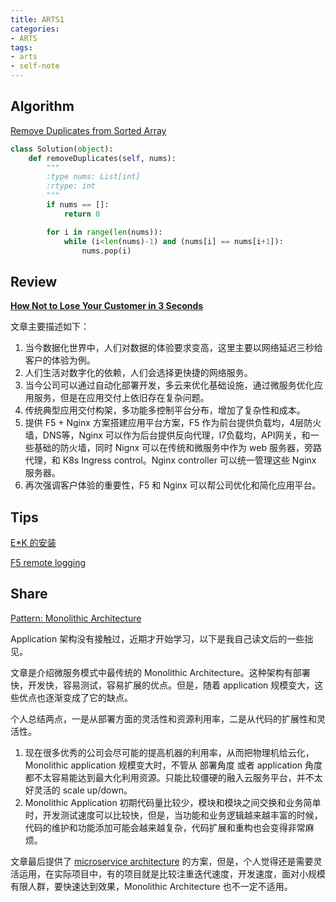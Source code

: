 ```yaml
---
title: ARTS1
categories:
- ARTS
tags:
- arts
- self-note
---
```


## Algorithm

[Remove Duplicates from Sorted Array](https://leetcode-cn.com/problems/remove-duplicates-from-sorted-array/solution/)

```python
class Solution(object):
    def removeDuplicates(self, nums):
        """
        :type nums: List[int]
        :rtype: int
        """
        if nums == []:
            return 0

        for i in range(len(nums)):
            while (i<len(nums)-1) and (nums[i] == nums[i+1]):
                nums.pop(i)
```

## Review

**[How Not to Lose Your Customer in 3 Seconds](https://www.nginx.com/blog/how-not-to-lose-your-customer-in-3-seconds/)**

文章主要描述如下：

1. 当今数据化世界中，人们对数据的体验要求变高，这里主要以网络延迟三秒给客户的体验为例。
2. 人们生活对数字化的依赖，人们会选择更快捷的网络服务。
3. 当今公司可以通过自动化部署开发，多云来优化基础设施，通过微服务优化应用服务，但是在应用交付上依旧存在复杂问题。
4. 传统典型应用交付构架，多功能多控制平台分布，增加了复杂性和成本。
5. 提供 F5 + Nginx 方案搭建应用平台方案，F5 作为前台提供负载均，4层防火墙，DNS等，Nginx 可以作为后台提供反向代理，l7负载均，API网关，和一些基础的防火墙，同时 Nignx 可以在传统和微服务中作为 web 服务器，旁路代理，和 K8s Ingress control。Nginx controller 可以统一管理这些 Nginx 服务器。
6. 再次强调客户体验的重要性，F5 和 Nginx 可以帮公司优化和简化应用平台。

## Tips

[E*K 的安装](https://zhang-shengping.github.io/cosz3_blog/elasticsearch/2019/11/03/EFK-Installation/)

[F5 remote logging](https://zhang-shengping.github.io/cosz3_blog/f5/2019/11/03/F5-Remote-Logging/#more)

## Share

[Pattern: Monolithic Architecture](https://microservices.io/patterns/monolithic.html)

Application 架构没有接触过，近期才开始学习，以下是我自己读文后的一些拙见。

文章是介绍微服务模式中最传统的 Monolithic Architecture。这种架构有部署快，开发快，容易测试，容易扩展的优点。但是，随着 application 规模变大，这些优点也逐渐变成了它的缺点。

个人总结两点，一是从部署方面的灵活性和资源利用率，二是从代码的扩展性和灵活性。

1. 现在很多优秀的公司会尽可能的提高机器的利用率，从而把物理机给云化， Monolithic application 规模变大时，不管从 部署角度 或者 application 角度都不太容易能达到最大化利用资源。只能比较僵硬的融入云服务平台，并不太好灵活的 scale up/down。
2. Monolithic Application 初期代码量比较少，模块和模块之间交换和业务简单时，开发测试速度可以比较快，但是，当功能和业务逻辑越来越丰富的时候，代码的维护和功能添加可能会越来越复杂，代码扩展和重构也会变得非常麻烦。

文章最后提供了 [microservice architecture](https://microservices.io/patterns/microservices.html) 的方案，但是，个人觉得还是需要灵活运用，在实际项目中，有的项目就是比较注重迭代速度，开发速度，面对小规模有限人群，要快速达到效果，Monolithic Architecture 也不一定不适用。




